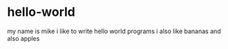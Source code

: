 # hello-world

my name is mike
i like to write hello world programs
i also like bananas
and also apples
